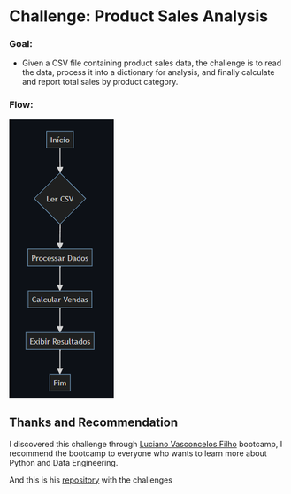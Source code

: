 # Challenge: Product Sales Analysis

### Goal:
- Given a CSV file containing product sales data, the challenge is to read the data, process it into a dictionary for analysis, and finally calculate and report total sales by product category.

### Flow:
![flow](/challenges/read_csv/pics/flow.png)

## Thanks and Recommendation

I discovered this challenge through [Luciano Vasconcelos Filho](https://www.linkedin.com/in/lucianovasconcelosf/) bootcamp, I recommend the bootcamp to everyone who wants to learn more about Python and Data Engineering.

And this is his [repository](https://github.com/lvgalvao/One-Billion-Row-Challenge-Python) with the challenges